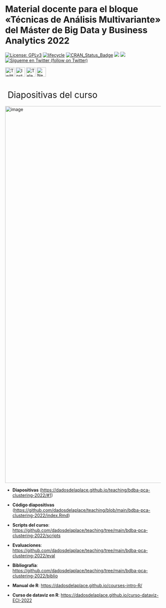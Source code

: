 Material docente para el bloque «Técnicas de Análisis Multivariante» del Máster de Big Data y Business Analytics 2022
======

[![License:
GPLv3](https://img.shields.io/badge/license-GPLv3-blue.svg)](https://www.gnu.org/licenses/gpl-3.0)
[![lifecycle](https://img.shields.io/badge/lifecycle-stable-green.svg)](https://www.tidyverse.org/lifecycle/#stable)
[![CRAN\_Status\_Badge](http://www.r-pkg.org/badges/version/icon)](https://cran.r-project.org/package=icons)
<a href="https://github.com/dadosdelaplace/hilostwitter/graphs/contributors" alt="Contributors"> <img src="https://img.shields.io/github/contributors/dadosdelaplace/hilostwitter" /></a>
<a href="https://github.com/dadosdelaplace/hilostwitter/pulse" alt="Activity"> <img src="https://img.shields.io/github/commit-activity/m/dadosdelaplace/hilostwitter" /></a>
<a href="https://twitter.com/intent/follow?screen_name=dadosdelaplace"> <img src="https://img.shields.io/twitter/follow/dadosdelaplace?style=social&logo=twitter"
            alt="Sígueme en Twitter (follow on Twitter)"></a>

<div align="left">

<a href="https://twitter.com/dadosdelaplace"><img border="0" alt="Twitter" src="https://assets.dryicons.com/uploads/icon/svg/8385/c23f7ffc-ca8d-4246-8978-ce9f6d5bcc99.svg" width="30" height="30"></a>
  <a href="https://instagram.com/javieralvarezliebana"><img border="0" alt="Instagram" src="https://logodownload.org/wp-content/uploads/2017/04/instagram-logo-3.png" width="30" height="30"></a>
  <a href="https://t.me/dadosdelaplace"><img border="0" alt="Telegram" src="https://upload.wikimedia.org/wikipedia/commons/thumb/8/83/Telegram_2019_Logo.svg/1024px-Telegram_2019_Logo.svg.png" width="30" height="30"></a>
  <a href="https://cartasdelaplace.com"><img border="0" alt="Newsletter" src="https://assets.dryicons.com/uploads/icon/svg/8007/c804652c-fae4-43d7-b539-187d6a408254.svg" width="30" height="30"></a>     
  
<h1 style="font-weight:normal" align="left">
  &nbsp;Diapositivas del curso
</h1>

</div>
<div align="left">
            
<img width="1216" alt="image" src="https://user-images.githubusercontent.com/26646492/167821850-6ae04ff4-254f-4148-b9d1-48d56f1f5477.png">

            
* **Diapositivas** (https://dadosdelaplace.github.io/teaching/bdba-pca-clustering-2022/#1)
           
* **Código diapositivas** (https://github.com/dadosdelaplace/teaching/blob/main/bdba-pca-clustering-2022/index.Rmd)
                        
* **Scripts del curso**: https://github.com/dadosdelaplace/teaching/tree/main/bdba-pca-clustering-2022/scripts

* **Evaluaciones**: https://github.com/dadosdelaplace/teaching/tree/main/bdba-pca-clustering-2022/eval

* **Bibliografía**: https://github.com/dadosdelaplace/teaching/tree/main/bdba-pca-clustering-2022/biblio

* **Manual de R**: https://dadosdelaplace.github.io/courses-intro-R/

* **Curso de dataviz en R**: https://dadosdelaplace.github.io/curso-dataviz-ECI-2022
            
